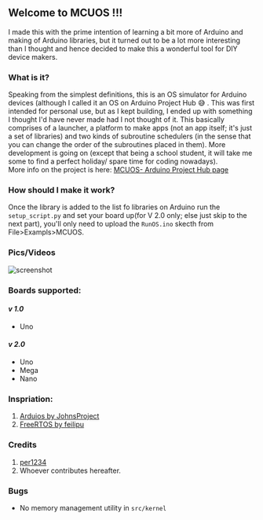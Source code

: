 ## Welcome to MCUOS !!!

I made this with the prime intention of learning a bit more of Arduino and making of Arduino libraries, but it turned out to be a lot more interesting than I thought and hence decided to make this a wonderful tool for DIY device makers.

### What is it?

Speaking from the simplest definitions, this is an OS simulator for Arduino devices (although I called it an OS on Arduino Project Hub :sweat_smile: . This was first intended for personal use, but as I kept building, I ended up with something I thought I'd have never made had I not thought of it. This basically comprises of a launcher, a platform to make apps (not an app itself; it's just a set of libraries) and two kinds of subroutine schedulers (in the sense that you can change the order of the subroutines placed in them). More development is going on (except that being a school student, it will take me some to find a perfect holiday/ spare time for coding nowadays). \
More info on the project is here: [MCUOS- Arduino Project Hub page](https://create.arduino.cc/projecthub/SamRuben123/mcuos-an-os-for-arduino-boards-eacf3b?ref=user&ref_id=1104970&offset=0)

### How should I make it work?

Once the library is added to the list fo libraries on Arduino run the `setup_script.py` and set your board up(for V 2.0 only; else just skip to the next part), you'll only need to upload the `RunOS.ino` skecth from File>Exampls>MCUOS.

### Pics/Videos

![screenshot](https://coder-x15.github.io/assets/pic1.jpg)

### Boards supported:
#### *v 1.0*
* Uno

#### *v 2.0*
* Uno
* Mega
* Nano

### Inspriation:
1. [Arduios by JohnsProject](https://github.com/JohnsProject/Arduios)
2. [FreeRTOS by feilipu](https://github.com/feilipu/Arduino_FreeRTOS_Library)

### Credits
1. [per1234](https://github.com/per1234)
2. Whoever contributes hereafter.

### Bugs
* No memory management utility in `src/kernel`
